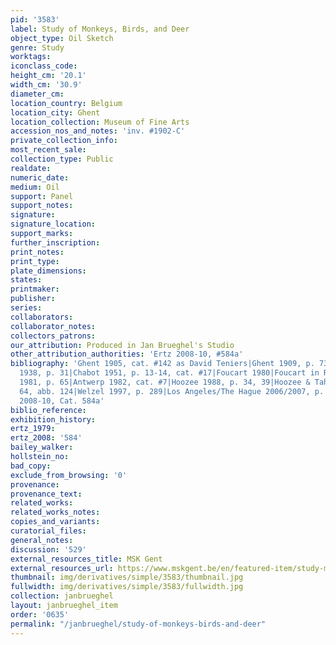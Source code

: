 ```yaml
---
pid: '3583'
label: Study of Monkeys, Birds, and Deer
object_type: Oil Sketch
genre: Study
worktags:
iconclass_code:
height_cm: '20.1'
width_cm: '30.9'
diameter_cm:
location_country: Belgium
location_city: Ghent
location_collection: Museum of Fine Arts
accession_nos_and_notes: 'inv. #1902-C'
private_collection_info:
most_recent_sale:
collection_type: Public
realdate:
numeric_date:
medium: Oil
support: Panel
support_notes:
signature:
signature_location:
support_marks:
further_inscription:
print_notes:
print_type:
plate_dimensions:
states:
printmaker:
publisher:
series:
collaborators:
collaborator_notes:
collectors_patrons:
our_attribution: Produced in Jan Brueghel's Studio
other_attribution_authorities: 'Ertz 2008-10, #584a'
bibliography: 'Ghent 1905, cat. #142 as David Teniers|Ghent 1909, p. 73 as David Teniers|Ghent
  1938, p. 31|Chabot 1951, p. 13-14, cat. #17|Foucart 1980|Foucart in Revue de l''Art
  1981, p. 65|Antwerp 1982, cat. #7|Hoozee 1988, p. 34, 39|Hoozee & Tahon 1989, p.
  64, abb. 124|Welzel 1997, p. 289|Los Angeles/The Hague 2006/2007, p. 206, fig. 103|Ertz
  2008-10, Cat. 584a'
biblio_reference:
exhibition_history:
ertz_1979:
ertz_2008: '584'
bailey_walker:
hollstein_no:
bad_copy:
exclude_from_browsing: '0'
provenance:
provenance_text:
related_works:
related_works_notes:
copies_and_variants:
curatorial_files:
general_notes:
discussion: '529'
external_resources_title: MSK Gent
external_resources_url: https://www.mskgent.be/en/featured-item/study-monkeys-deer-and-other-animals
thumbnail: img/derivatives/simple/3583/thumbnail.jpg
fullwidth: img/derivatives/simple/3583/fullwidth.jpg
collection: janbrueghel
layout: janbrueghel_item
order: '0635'
permalink: "/janbrueghel/study-of-monkeys-birds-and-deer"
---
```

